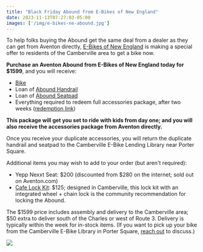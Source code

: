 ```yaml
---
title: "Black Friday Abound from E-Bikes of New England"
date: 2023-11-13T07:27:03-05:00
images: ['/img/e-bikes-ne-abound.jpg']
---
```


To help folks buying the Abound get the same deal from a dealer as they can get
from Aventon directly, [E-Bikes of New England](https://www.ebikesofne.com/) is making a special offer to
residents of the Camberville area to get a bike now.

**Purchase an Aventon Abound from E-Bikes of New England today for $1599**, and you will receive:

* [Bike](https://www.aventon.com/products/abound-ebike)
* Loan of [Abound Handrail](https://www.aventon.com/products/aventon-handrail)
* Loan of [Abound Seatpad](https://www.aventon.com/products/aventon-seat-pad)
* Everything required to redeem full accessories package, after two weeks ([redemption link](https://www.aventon.com/pages/free-gift))

**This package will get you set to ride with kids from day one; and you will also receive the accessories package from Aventon directly.**

Once you receive your duplicate accessories, you will return the duplicate
handrail and seatpad to the Camberville E-Bike Lending Library near Porter
Square.

Additional items you may wish to add to your order (but aren't required):

* Yepp Nexxt Seat: $200 (discounted from $280 on the internet; sold out on Aventon.com)
* [Cafe Lock Kit](https://betterabound.familybikeride.org/cafe-lock/): $125; designed in Camberville, this lock kit with an integrated wheel + chain lock is the community recommendation for locking the Abound.

The $1599 price includes assembly and delivery to the Camberville area; $50 extra to deliver south of the Charles or west of Route 3. Delivery is typically within the week for in-stock items. (If you want to pick up your bike from the Camberville E-Bike Library in Porter Square, [reach out](mailto:camberville@ebikelibrary.org) to discuss.)

<img src="/img/e-bikes-ne-abound.jpg" />
